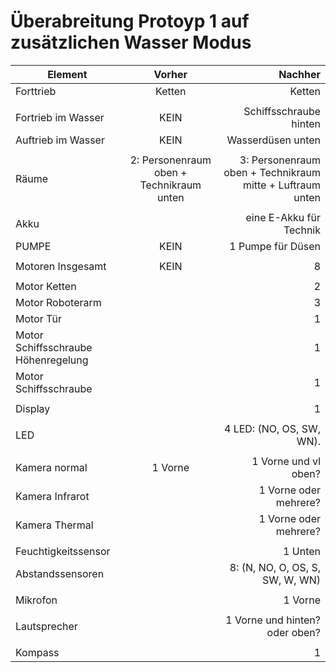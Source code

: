 # Überabreitung Protoyp 1 auf zusätzlichen Wasser Modus


|   Element     | Vorher          | Nachher |
| ------------- |:-------------:| -----:|
| Forttrieb      | Ketten | Ketten |
|      |     |    |
| Fortrieb im Wasser       | KEIN      |   Schiffsschraube hinten |
| Auftrieb im Wasser  | KEIN      |    Wasserdüsen unten  |
| |        |     |
| Räume     | 2:  Personenraum oben + Technikraum unten|   3: Personenraum oben + Technikraum mitte + Luftraum unten |
| |      |    |
| Akku |      |  eine E-Akku für Technik  |
| PUMPE      | KEIN      |  1 Pumpe für Düsen |
| |      |    |
| Motoren Insgesamt | KEIN     |   8  |
| |      |    |
| Motor Ketten|       |   2  |
| Motor Roboterarm |      |   3  |
| Motor Tür  |     |   1  |
| Motor Schiffsschraube Höhenregelung|     |   1  |
| Motor Schiffsschraube|     |   1  |
| |      |    |
| Display|       |   1   |
|        |     |
| LED |       | 4 LED:  (NO, OS, SW, WN).
| |       |     |
| Kamera normal|   1 Vorne    |   1 Vorne und vl oben?  |
| Kamera Infrarot|       |   1 Vorne oder mehrere? |
| Kamera Thermal |       |   1 Vorne oder mehrere?  |
| |       |     |
| Feuchtigkeitssensor |       |  1 Unten   |
| Abstandssensoren |       |   8: (N, NO, O, OS, S, SW, W, WN)  |
| |       |     |
| Mikrofon |       | 1 Vorne    |
| |       |     |
| Lautsprecher|       |   1 Vorne und hinten? oder oben?  |
| |       |     |
| Kompass|       |  1|
